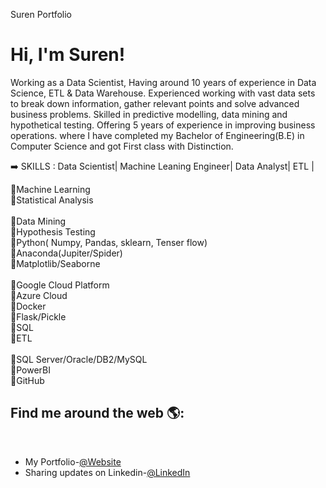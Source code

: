 Suren Portfolio 

<h1>Hi, I'm Suren! </h1>

Working as a Data Scientist, 
Having around 10 years of experience in Data Science, ETL & Data Warehouse.
Experienced working with vast data sets to break down information, gather relevant points and solve advanced business problems. 
Skilled in predictive modelling, data mining and hypothetical testing.
Offering 5 years of experience in improving business operations. 
where I have completed my Bachelor of Engineering(B.E) in Computer Science and got First class with Distinction.


➡️ SKILLS  : Data Scientist| Machine Leaning Engineer| Data Analyst| ETL |

🔹️Machine Learning<br>
🔹️Statistical Analysis<br>  
🔹️Data Mining<br>
🔹️Hypothesis Testing <br>
🔹️Python( Numpy, Pandas, sklearn, Tenser flow) <br>
🔹️Anaconda(Jupiter/Spider)<br>
🔹️Matplotlib/Seaborne <br>  
🔹️Google Cloud Platform <br>
🔹️Azure Cloud <br>
🔹️Docker <br>
🔹️Flask/Pickle <br>
🔹️SQL <br>
🔹️ETL <br>  
🔹️SQL Server/Oracle/DB2/MySQL <br>
🔹️PowerBI <br>
🔹️GitHub <br>




<h2> Find me around the web 🌎: </h2><br>

- My Portfolio-<a href="" target="_blank">@Website</a><br>
- Sharing updates on Linkedin-<a href="https://www.linkedin.com/in/sureenddar-7b5a05199/" target="_blank">@LinkedIn</a><br>


